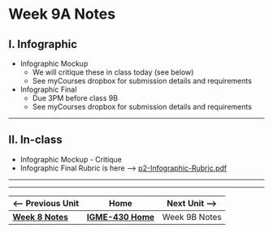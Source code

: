 # Week 9A Notes


## I. Infographic 

- Infographic Mockup
  - We will critique these in class today (see below)
  - See myCourses dropbox for submission details and requirements
- Infographic Final
  - Due 3PM before class 9B
  - See myCourses dropbox for submission details and requirements
 
---

## II. In-class
- Infographic Mockup - Critique
- Infographic Final Rubric is here --> [p2-Infographic-Rubric.pdf](../_files/p2-Infographic-Rubric.pdf)

---
---

| <-- Previous Unit | Home | Next Unit -->
| --- | --- | --- 
|  [**Week 8 Notes**](8.md)  |  [**IGME-430 Home**](../) | Week 9B Notes
